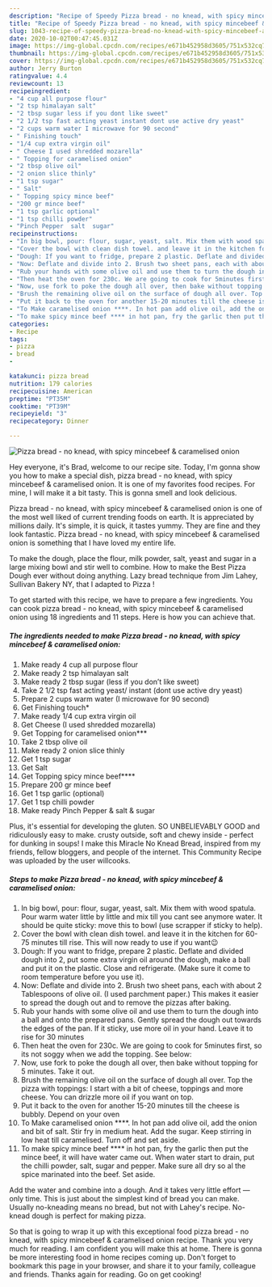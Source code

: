 ```yaml
---
description: "Recipe of Speedy Pizza bread - no knead, with spicy mincebeef &amp;amp; caramelised onion"
title: "Recipe of Speedy Pizza bread - no knead, with spicy mincebeef &amp;amp; caramelised onion"
slug: 1043-recipe-of-speedy-pizza-bread-no-knead-with-spicy-mincebeef-and-amp-caramelised-onion
date: 2020-10-02T00:47:45.031Z
image: https://img-global.cpcdn.com/recipes/e671b452958d3605/751x532cq70/pizza-bread-no-knead-with-spicy-mincebeef-caramelised-onion-recipe-main-photo.jpg
thumbnail: https://img-global.cpcdn.com/recipes/e671b452958d3605/751x532cq70/pizza-bread-no-knead-with-spicy-mincebeef-caramelised-onion-recipe-main-photo.jpg
cover: https://img-global.cpcdn.com/recipes/e671b452958d3605/751x532cq70/pizza-bread-no-knead-with-spicy-mincebeef-caramelised-onion-recipe-main-photo.jpg
author: Jerry Burton
ratingvalue: 4.4
reviewcount: 13
recipeingredient:
- "4 cup all purpose flour"
- "2 tsp himalayan salt"
- "2 tbsp sugar less if you dont like sweet"
- "2 1/2 tsp fast acting yeast instant dont use active dry yeast"
- "2 cups warm water I microwave for 90 second"
- " Finishing touch"
- "1/4 cup extra virgin oil"
- " Cheese I used shredded mozarella"
- " Topping for caramelised onion"
- "2 tbsp olive oil"
- "2 onion slice thinly"
- "1 tsp sugar"
- " Salt"
- " Topping spicy mince beef"
- "200 gr mince beef"
- "1 tsp garlic optional"
- "1 tsp chilli powder"
- "Pinch Pepper  salt  sugar"
recipeinstructions:
- "In big bowl, pour: flour, sugar, yeast, salt. Mix them with wood spatula. Pour warm water little by little and mix till you cant see anymore water. It should be quite sticky: move this to bowl (use scrapper if sticky to help)."
- "Cover the bowl with clean dish towel. and leave it in the kitchen for 60-75 minutes till rise. This will now ready to use if you want😉"
- "Dough: If you want to fridge, prepare 2 plastic. Deflate and divided dough into 2, put some extra virgin oil around the dough, make a ball and put it on the plastic. Close and refrigerate. (Make sure it come to room temperature before you use it)."
- "Now: Deflate and divide into 2. Brush two sheet pans, each with about 2 Tablespoons of olive oil. (I used parchment paper.) This makes it easier to spread the dough out and to remove the pizzas after baking."
- "Rub your hands with some olive oil and use them to turn the dough into a ball and onto the prepared pans. Gently spread the dough out towards the edges of the pan. If it sticky, use more oil in your hand. Leave it to rise for 30 minutes"
- "Then heat the oven for 230c. We are going to cook for 5minutes first, so its not soggy when we add the topping. See below:"
- "Now, use fork to poke the dough all over, then bake without topping for 5 minutes. Take it out."
- "Brush the remaining olive oil on the surface of dough all over. Top the pizza with toppings: I start with a bit of cheese, toppings and more cheese. You can drizzle more oil if you want on top."
- "Put it back to the oven for another 15-20 minutes till the cheese is bubbly. Depend on your oven"
- "To Make caramelised onion ****. In hot pan add olive oil, add the onion and bit of salt. Stir fry in medium heat. Add the sugar. Keep stirring in low heat till caramelised. Turn off and set aside."
- "To make spicy mince beef **** in hot pan, fry the garlic then put the mince beef, it will have water came out. When water start to drain, put the chilli powder, salt, sugar and pepper. Make sure all dry so al the spice marinated into the beef. Set aside."
categories:
- Recipe
tags:
- pizza
- bread
- 

katakunci: pizza bread  
nutrition: 179 calories
recipecuisine: American
preptime: "PT35M"
cooktime: "PT39M"
recipeyield: "3"
recipecategory: Dinner

---
```



![Pizza bread - no knead, with spicy mincebeef &amp; caramelised onion](https://img-global.cpcdn.com/recipes/e671b452958d3605/751x532cq70/pizza-bread-no-knead-with-spicy-mincebeef-caramelised-onion-recipe-main-photo.jpg)

Hey everyone, it's Brad, welcome to our recipe site. Today, I'm gonna show you how to make a special dish, pizza bread - no knead, with spicy mincebeef &amp; caramelised onion. It is one of my favorites food recipes. For mine, I will make it a bit tasty. This is gonna smell and look delicious.

Pizza bread - no knead, with spicy mincebeef &amp; caramelised onion is one of the most well liked of current trending foods on earth. It is appreciated by millions daily. It's simple, it is quick, it tastes yummy. They are fine and they look fantastic. Pizza bread - no knead, with spicy mincebeef &amp; caramelised onion is something that I have loved my entire life.

To make the dough, place the flour, milk powder, salt, yeast and sugar in a large mixing bowl and stir well to combine. How to make the Best Pizza Dough ever without doing anything. Lazy bread technique from Jim Lahey, Sullivan Bakery NY, that I adapted to Pizza !


To get started with this recipe, we have to prepare a few ingredients. You can cook pizza bread - no knead, with spicy mincebeef &amp; caramelised onion using 18 ingredients and 11 steps. Here is how you can achieve that.

<!--inarticleads1-->

##### The ingredients needed to make Pizza bread - no knead, with spicy mincebeef &amp; caramelised onion:

1. Make ready 4 cup all purpose flour
1. Make ready 2 tsp himalayan salt
1. Make ready 2 tbsp sugar (less if you don’t like sweet)
1. Take 2 1/2 tsp fast acting yeast/ instant (dont use active dry yeast)
1. Prepare 2 cups warm water (I microwave for 90 second)
1. Get  Finishing touch*
1. Make ready 1/4 cup extra virgin oil
1. Get  Cheese (I used shredded mozarella)
1. Get  Topping for caramelised onion***
1. Take 2 tbsp olive oil
1. Make ready 2 onion slice thinly
1. Get 1 tsp sugar
1. Get  Salt
1. Get  Topping spicy mince beef****
1. Prepare 200 gr mince beef
1. Get 1 tsp garlic (optional)
1. Get 1 tsp chilli powder
1. Make ready Pinch Pepper &amp; salt &amp; sugar


Plus, it&#39;s essential for developing the gluten. SO UNBELIEVABLY GOOD and ridiculously easy to make. crusty outside, soft and chewy inside - perfect for dunking in soups! I make this Miracle No Knead Bread, inspired from my friends, fellow bloggers, and people of the internet. This Community Recipe was uploaded by the user willcooks. 

<!--inarticleads2-->

##### Steps to make Pizza bread - no knead, with spicy mincebeef &amp; caramelised onion:

1. In big bowl, pour: flour, sugar, yeast, salt. Mix them with wood spatula. Pour warm water little by little and mix till you cant see anymore water. It should be quite sticky: move this to bowl (use scrapper if sticky to help).
1. Cover the bowl with clean dish towel. and leave it in the kitchen for 60-75 minutes till rise. This will now ready to use if you want😉
1. Dough: If you want to fridge, prepare 2 plastic. Deflate and divided dough into 2, put some extra virgin oil around the dough, make a ball and put it on the plastic. Close and refrigerate. (Make sure it come to room temperature before you use it).
1. Now: Deflate and divide into 2. Brush two sheet pans, each with about 2 Tablespoons of olive oil. (I used parchment paper.) This makes it easier to spread the dough out and to remove the pizzas after baking.
1. Rub your hands with some olive oil and use them to turn the dough into a ball and onto the prepared pans. Gently spread the dough out towards the edges of the pan. If it sticky, use more oil in your hand. Leave it to rise for 30 minutes
1. Then heat the oven for 230c. We are going to cook for 5minutes first, so its not soggy when we add the topping. See below:
1. Now, use fork to poke the dough all over, then bake without topping for 5 minutes. Take it out.
1. Brush the remaining olive oil on the surface of dough all over. Top the pizza with toppings: I start with a bit of cheese, toppings and more cheese. You can drizzle more oil if you want on top.
1. Put it back to the oven for another 15-20 minutes till the cheese is bubbly. Depend on your oven
1. To Make caramelised onion ****. In hot pan add olive oil, add the onion and bit of salt. Stir fry in medium heat. Add the sugar. Keep stirring in low heat till caramelised. Turn off and set aside.
1. To make spicy mince beef **** in hot pan, fry the garlic then put the mince beef, it will have water came out. When water start to drain, put the chilli powder, salt, sugar and pepper. Make sure all dry so al the spice marinated into the beef. Set aside.


Add the water and combine into a dough. And it takes very little effort — only time. This is just about the simplest kind of bread you can make. Usually no-kneading means no bread, but not with Lahey&#39;s recipe. No-knead dough is perfect for making pizza. 

So that is going to wrap it up with this exceptional food pizza bread - no knead, with spicy mincebeef &amp; caramelised onion recipe. Thank you very much for reading. I am confident you will make this at home. There is gonna be more interesting food in home recipes coming up. Don't forget to bookmark this page in your browser, and share it to your family, colleague and friends. Thanks again for reading. Go on get cooking!
